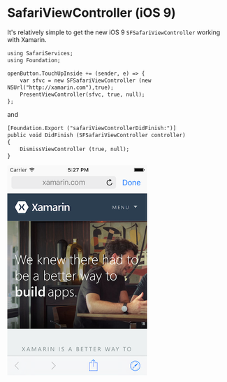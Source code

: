 SafariViewController (iOS 9)
====================

It's relatively simple to get the new iOS 9 `SFSafariViewController` working with Xamarin.

```
using SafariServices;
using Foundation;
```

```
openButton.TouchUpInside += (sender, e) => {
	var sfvc = new SFSafariViewController (new NSUrl("http://xamarin.com"),true);
	PresentViewController(sfvc, true, null);
};
```

and

```
[Foundation.Export ("safariViewControllerDidFinish:")]
public void DidFinish (SFSafariViewController controller)
{
	DismissViewController (true, null);
}
```

![](Screenshots/safariviewcontroller.png)


